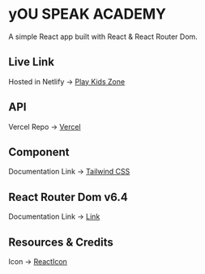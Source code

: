 # yOU SPEAK ACADEMY

A simple React app built with React & React Router Dom.

## Live Link
Hosted in Netlify -> [Play Kids Zone](https://backend-database-11.web.app/)


## API 
Vercel Repo -> [Vercel](https://play-kids-zone-server.vercel.app/)


## Component 
Documentation Link -> [Tailwind CSS](https://tailwindcss.com/docs/guides/vite)

## React Router Dom v6.4 

Documentation Link -> [Link](https://reactrouter.com/en/main/start/overview)

## Resources & Credits

Icon -> [ReactIcon](https://react-icons.github.io/react-icons/)

<!-- Lottie Animation -> [LottieFiles](https://lottiefiles.com/featured) -->